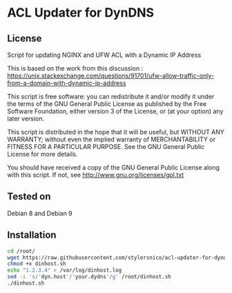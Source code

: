 ACL Updater for DynDNS
======================

## License
Script for updating NGINX and UFW ACL with a Dynamic IP Address

This is based on the work from this discussion : https://unix.stackexchange.com/questions/91701/ufw-allow-traffic-only-from-a-domain-with-dynamic-ip-address

This script is free software: you can redistribute it and/or modify
it under the terms of the GNU General Public License as published by
the Free Software Foundation, either version 3 of the License, or
(at your option) any later version.

This script is distributed in the hope that it will be useful,
but WITHOUT ANY WARRANTY; without even the implied warranty of
MERCHANTABILITY or FITNESS FOR A PARTICULAR PURPOSE.  See the
GNU General Public License for more details.

You should have received a copy of the GNU General Public License
along with this script.  If not, see <http://www.gnu.org/licenses/gpl.txt>

## Tested on
Debian 8 and Debian 9

## Installation

```bash
cd /root/
wget https://raw.githubusercontent.com/stylersnico/acl-updater-for-dyndns/master/dinhost.sh
chmod +x dinhost.sh
echo "1.2.3.4" > /var/log/dinhost.log
sed -i 's/'dyn.host'/'your.dydns'/g' /root/dinhost.sh
./dinhost.sh
```


